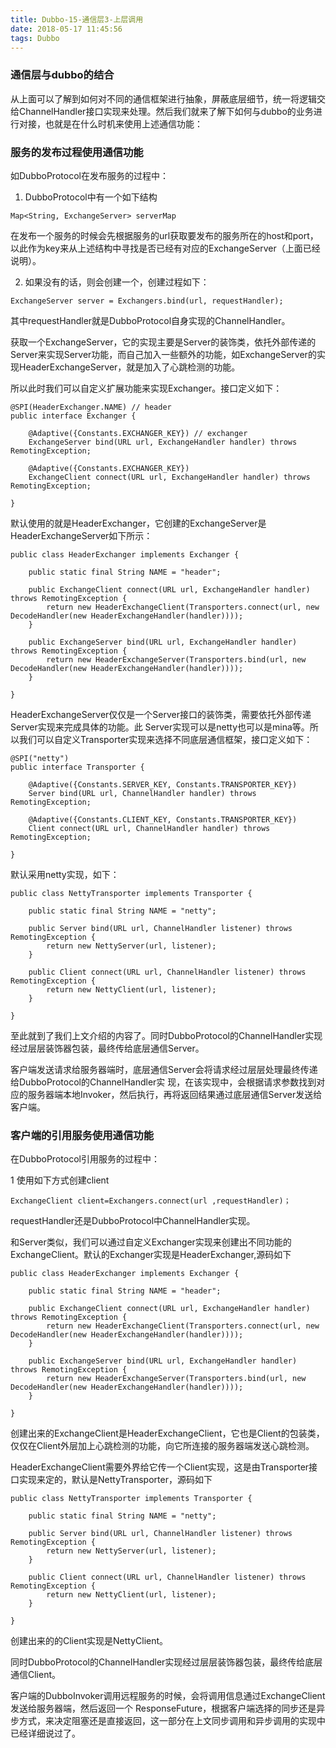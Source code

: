 ```yaml
---
title: Dubbo-15-通信层3-上层调用
date: 2018-05-17 11:45:56
tags: Dubbo
---
```


### 通信层与dubbo的结合
从上面可以了解到如何对不同的通信框架进行抽象，屏蔽底层细节，统一将逻辑交给ChannelHandler接口实现来处理。然后我们就来了解下如何与dubbo的业务进行对接，也就是在什么时机来使用上述通信功能：

### 服务的发布过程使用通信功能
如DubboProtocol在发布服务的过程中：

1. DubboProtocol中有一个如下结构

```
Map<String, ExchangeServer> serverMap
```


在发布一个服务的时候会先根据服务的url获取要发布的服务所在的host和port，以此作为key来从上述结构中寻找是否已经有对应的ExchangeServer（上面已经说明）。

2. 如果没有的话，则会创建一个，创建过程如下：


```
ExchangeServer server = Exchangers.bind(url, requestHandler);
```
其中requestHandler就是DubboProtocol自身实现的ChannelHandler。

获取一个ExchangeServer，它的实现主要是Server的装饰类，依托外部传递的Server来实现Server功能，而自己加入一些额外的功能，如ExchangeServer的实现HeaderExchangeServer，就是加入了心跳检测的功能。

所以此时我们可以自定义扩展功能来实现Exchanger。接口定义如下：

```
@SPI(HeaderExchanger.NAME) // header
public interface Exchanger {

    @Adaptive({Constants.EXCHANGER_KEY}) // exchanger
    ExchangeServer bind(URL url, ExchangeHandler handler) throws RemotingException;

    @Adaptive({Constants.EXCHANGER_KEY})
    ExchangeClient connect(URL url, ExchangeHandler handler) throws RemotingException;

}
```
默认使用的就是HeaderExchanger，它创建的ExchangeServer是HeaderExchangeServer如下所示：
```
public class HeaderExchanger implements Exchanger {
    
    public static final String NAME = "header";

    public ExchangeClient connect(URL url, ExchangeHandler handler) throws RemotingException {
        return new HeaderExchangeClient(Transporters.connect(url, new DecodeHandler(new HeaderExchangeHandler(handler))));
    }

    public ExchangeServer bind(URL url, ExchangeHandler handler) throws RemotingException {
        return new HeaderExchangeServer(Transporters.bind(url, new DecodeHandler(new HeaderExchangeHandler(handler))));
    }

}
```
HeaderExchangeServer仅仅是一个Server接口的装饰类，需要依托外部传递Server实现来完成具体的功能。此 Server实现可以是netty也可以是mina等。所以我们可以自定义Transporter实现来选择不同底层通信框架，接口定义如下：

```
@SPI("netty")
public interface Transporter {

    @Adaptive({Constants.SERVER_KEY, Constants.TRANSPORTER_KEY})
    Server bind(URL url, ChannelHandler handler) throws RemotingException;

    @Adaptive({Constants.CLIENT_KEY, Constants.TRANSPORTER_KEY})
    Client connect(URL url, ChannelHandler handler) throws RemotingException;

}
```
默认采用netty实现，如下：

```
public class NettyTransporter implements Transporter {

    public static final String NAME = "netty";
    
    public Server bind(URL url, ChannelHandler listener) throws RemotingException {
        return new NettyServer(url, listener);
    }

    public Client connect(URL url, ChannelHandler listener) throws RemotingException {
        return new NettyClient(url, listener);
    }

}
```
至此就到了我们上文介绍的内容了。同时DubboProtocol的ChannelHandler实现经过层层装饰器包装，最终传给底层通信Server。

客户端发送请求给服务器端时，底层通信Server会将请求经过层层处理最终传递给DubboProtocol的ChannelHandler实 现，在该实现中，会根据请求参数找到对应的服务器端本地Invoker，然后执行，再将返回结果通过底层通信Server发送给客户端。
### 客户端的引用服务使用通信功能
在DubboProtocol引用服务的过程中：

1 使用如下方式创建client


```
ExchangeClient client=Exchangers.connect(url ,requestHandler)；
```

requestHandler还是DubboProtocol中ChannelHandler实现。

和Server类似，我们可以通过自定义Exchanger实现来创建出不同功能的ExchangeClient。默认的Exchanger实现是HeaderExchanger,源码如下
```
public class HeaderExchanger implements Exchanger {
    
    public static final String NAME = "header";

    public ExchangeClient connect(URL url, ExchangeHandler handler) throws RemotingException {
        return new HeaderExchangeClient(Transporters.connect(url, new DecodeHandler(new HeaderExchangeHandler(handler))));
    }

    public ExchangeServer bind(URL url, ExchangeHandler handler) throws RemotingException {
        return new HeaderExchangeServer(Transporters.bind(url, new DecodeHandler(new HeaderExchangeHandler(handler))));
    }

}
```
创建出来的ExchangeClient是HeaderExchangeClient，它也是Client的包装类，仅仅在Client外层加上心跳检测的功能，向它所连接的服务器端发送心跳检测。

HeaderExchangeClient需要外界给它传一个Client实现，这是由Transporter接口实现来定的，默认是NettyTransporter，源码如下
```
public class NettyTransporter implements Transporter {

    public static final String NAME = "netty";
    
    public Server bind(URL url, ChannelHandler listener) throws RemotingException {
        return new NettyServer(url, listener);
    }

    public Client connect(URL url, ChannelHandler listener) throws RemotingException {
        return new NettyClient(url, listener);
    }

}
```
创建出来的的Client实现是NettyClient。

同时DubboProtocol的ChannelHandler实现经过层层装饰器包装，最终传给底层通信Client。

客户端的DubboInvoker调用远程服务的时候，会将调用信息通过ExchangeClient发送给服务器端，然后返回一个 ResponseFuture，根据客户端选择的同步还是异步方式，来决定阻塞还是直接返回，这一部分在上文同步调用和异步调用的实现中已经详细说过了。